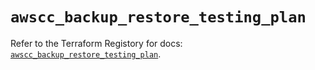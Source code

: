 # `awscc_backup_restore_testing_plan`

Refer to the Terraform Registory for docs: [`awscc_backup_restore_testing_plan`](https://registry.terraform.io/providers/hashicorp/awscc/0.70.0/docs/resources/backup_restore_testing_plan).

